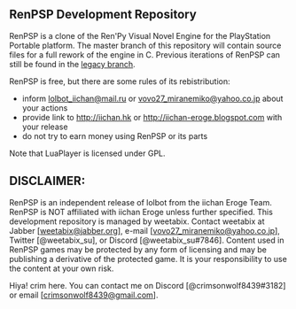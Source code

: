 ## RenPSP Development Repository

RenPSP is a clone of the Ren'Py Visual Novel Engine for the PlayStation Portable platform.
The master branch of this repository will contain source files for a full rework of the engine in C.
Previous iterations of RenPSP can still be found in the [legacy branch](https://github.com/weetabix-su/renpsp-dev/tree/legacy).

RenPSP is free, but there are some rules of its rebistribution:
* inform lolbot_iichan@mail.ru or vovo27_miranemiko@yahoo.co.jp about your actions
* provide link to http://iichan.hk or http://iichan-eroge.blogspot.com with your release
* do not try to earn money using RenPSP or its parts

Note that LuaPlayer is licensed under GPL.

## DISCLAIMER:
RenPSP is an independent release of lolbot from the iichan Eroge Team. RenPSP is NOT affiliated with iichan Eroge unless further specified.
This development repository is managed by weetabix. Contact weetabix at Jabber [weetabix@jabber.org], e-mail [vovo27_miranemiko@yahoo.co.jp], Twitter [@weetabix_su], or Discord [@weetabix_su#7846].
Content used in RenPSP games may be protected by any form of licensing and may be publishing a derivative of the protected game. It is your responsibility to use the content at your own risk.

Hiya! crim here. You can contact me on Discord [@crimsonwolf8439#3182] or email [crimsonwolf8439@gmail.com].
